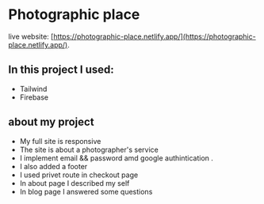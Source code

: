 # Photographic place

live website: [https://photographic-place.netlify.app/](https://photographic-place.netlify.app/).

## In this project I used:
* Tailwind
* Firebase
## about my project
* My full site is responsive
* The site is about a photographer's service
* I implement email && password amd google authintication .
* I also added a footer
* I used privet route in checkout page
* In about page I described my self
* In blog page I answered some questions
